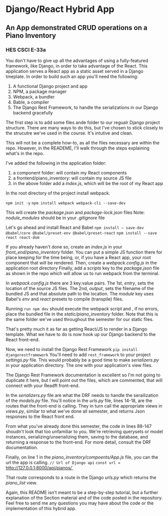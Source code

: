 # Django/React Hybrid App
## An App demonstrated CRUD operations on a Piano Inventory
### HES CSCI E-33a
You don't have to give up all the advantages of using a fully-featured framework, like Django, in order to take advantage of the React.  This application serves a React app as a static asset served in a Django tmeplate.  In order to build such an app you'll need the following:
1. A functional Django project and app
2. NPM, a package manager
3. Webpack, a bundler
4. Bable, a compiler
5. The Django Rest Framework, to handle the serializations in our Django backend gracefully

The frist step is to add some files ande folder to our regualr Django project structure. There are many ways to do this, but I've chosen to stick closely to the strucutre we've used in the course. It's intutive and clean.  

This will not be a complete how-to, as all the files necessary are within the repo.  However, in the READEME, I'll walk through the steps explaining what's in the repo.

I've added the following in the application folder:
1. a component folder: will contain my React components
2. a frontend/piano_inventory: will contain my source JS file
3. in the above folder add a *index.js*, which will be the root of my React app

In the root directory of the project install webpack.

`npm init -y`
`npm install webpack webpack-cli --save-dev`

This will create the *package.json* and *package-lock.json* files
Note: *nodule_modules* should be in your *.gitignore* file

Let's go ahead and install React and Babel
`npm install — save-dev @babel/core @babel/preset-env @babel/preset-react`
`npm install --save react react-dom`

If you already haven't done so, create an *index.js* in your *front_end/piano_inventory* folder.  You can put a simple JS function there for place keeping for the time being, or, if you have a React app, your root component that will be rendered.
Then, create a *webpack.config.js* in the application root directory
Finally, add a *scripts* key to the *package.json* file as shown in the repo which will allow us to run webpack from the terminal.

In *webpack.config.js* there are 3 key:value pairs.  The 1st, *entry*, sets the location of the source JS files.  The 2nd, *output*, sets the filename of the bundled JS and that absolute path to the location.  The *module* key uses Babel's *env* and *react* presets to compile (transpile) files.

Running
`run npm dev` should execute the webpack script and , if no errors, place the bundled file in the *static/piano_inventory* folder.  Note that this is the same folder we've used throughout the semester for our static files.

That's pretty much it as far as getting React/JS to render in a Django template.  What we have to do is now hook up our Django backend to the React front-end.

Now, we need to install the Django Rest Framework
`pip install djangorestframework`
You'll need to add `rest_framework` to your project *settings.py* file.
This would probably be a good time to make *serializers.py* in your application directory.  The one with your application's view files.

The Django Rest Framework documentation is excellent so I'm not going to duplicate it here, but I will point out the files, which are commented, that will connect with your Readft front-end.

In the *serializers.py* file are what the DRF needs to handle the serailization of the *models.py* file.
You'll notice in the *urls.py* file, lines 14-18, are the routes that the front-end is calling.  They in turn call the appropriate views in *views.py*, similar to what we've done all semester, and returns Json responses to the React front end.

From what you've already done this semester, the code in lines 88-147 shoudn't look that too unfamiliar to you.  We're retrieving querysets or model instances, serializing/unserializing them, saving to the database, and returning a response to the front-end.  For more detail, consult the DRF documentation.

Finally, on line 1 in the *piano_inventory/compoents/App.js* file, you can the url the app is calling.
`// Url of Django api`
`const url = `http://127.0.0.1:8000/api/pianos/`

That route corresponds to a route in the Django *urls.py* which returns the *piano_list* view.

Again, this README isn't meant to be a step-by-step tutorial, but a further explanation of the Section material and of the code posted in the repository.  Feel free to send me any questions you may have about the code or the implementation of this hybrid app.








